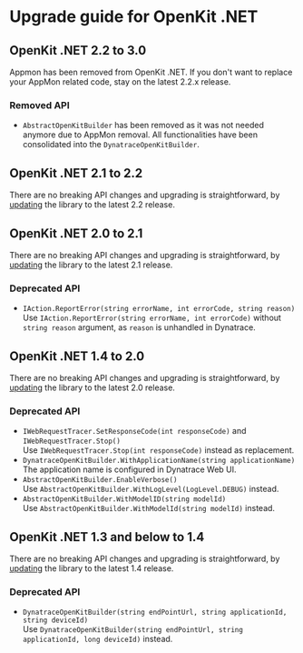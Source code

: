 # Upgrade guide for OpenKit .NET

## OpenKit .NET 2.2 to 3.0
Appmon has been removed from OpenKit .NET. If you don't want to replace your AppMon related code, stay on the latest 2.2.x release.
### Removed API
* `AbstractOpenKitBuilder` has been removed as it was not needed anymore due to AppMon removal. All functionalities have been consolidated into the `DynatraceOpenKitBuilder`.

## OpenKit .NET 2.1 to 2.2
There are no breaking API changes and upgrading is straightforward, by [updating][update] the library
to the latest 2.2 release.

## OpenKit .NET 2.0 to 2.1
There are no breaking API changes and upgrading is straightforward, by [updating][update] the library
to the latest 2.1 release.

### Deprecated API
* `IAction.ReportError(string errorName, int errorCode, string reason)`  
  Use `IAction.ReportError(string errorName, int errorCode)` without `string reason` argument, as
  `reason` is unhandled in Dynatrace.

## OpenKit .NET 1.4 to 2.0
There are no breaking API changes and upgrading is straightforward, by [updating][update] the library
to the latest 2.0 release.

### Deprecated API
* `IWebRequestTracer.SetResponseCode(int responseCode)` and `IWebRequestTracer.Stop()`  
  Use `IWebRequestTracer.Stop(int responseCode)` instead as replacement.
* `DynatraceOpenKitBuilder.WithApplicationName(string applicationName)`  
  The application name is configured in Dynatrace Web UI.
* `AbstractOpenKitBuilder.EnableVerbose()`  
  Use `AbstractOpenKitBuilder.WithLogLevel(LogLevel.DEBUG)` instead.
* `AbstractOpenKitBuilder.WithModelID(string modelId)`  
  Use `AbstractOpenKitBuilder.WithModelId(string modelId)` instead.

## OpenKit .NET 1.3 and below to 1.4
There are no breaking API changes and upgrading is straightforward, by [updating][update] the library
to the latest 1.4 release.

### Deprecated API
* `DynatraceOpenKitBuilder(string endPointUrl, string applicationId, string deviceId)`  
   Use `DynatraceOpenKitBuilder(string endPointUrl, string applicationId, long deviceId)` instead.

[update]: ./installing.md#Updating-OpenKit-.NET